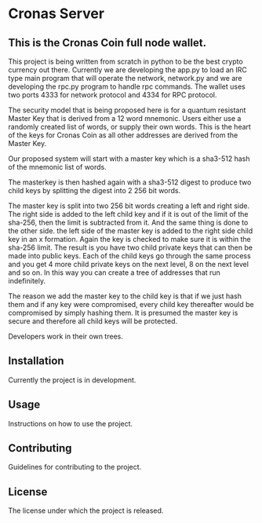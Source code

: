 # Cronas Server

## This is the Cronas Coin full node wallet.

This project is being written from scratch in python to be the best crypto currency out there. Currently we are developing the app.py to load an IRC type main program that will operate the network, network.py and we are developing the rpc.py program to handle rpc commands. The wallet uses two ports 4333 for network protocol and 4334 for RPC protocol.

The security model that is being proposed here is for a quantum resistant Master Key that is derived from a 12 word mnemonic. Users either use a randomly created list of words, or supply their own words. This is the heart of the keys for Cronas Coin as all other addresses are derived from the Master Key.

Our proposed system will start with a master key which is a sha3-512 hash of the mnemonic list of words.

The masterkey is then hashed again with a sha3-512 digest to produce two child keys by splitting the digest into 2 256 bit words.

The master key is split into two 256 bit words creating a left and right side. The right side is added to the left child key and if it is out of the limit of the sha-256, then the limit is subtracted from it. And the same thing is done to the other side. the left side of the master key is added to the right side child key in an x formation. Again the key is checked to make sure it is within the sha-256 limit. The result is you have two child private keys that can then be made into public keys.
Each of the child keys go through the same process and you get 4 more child private keys on the next level, 8 on the next level and so on. In this way you can create a tree of addresses that run indefinitely.

The reason we add the master key to the child key is that if we just hash them and if any key were compromised, every child key thereafter would be compromised by simply hashing them. It is presumed the master key is secure and therefore all child keys will be protected.

Developers work in their own trees.

## Installation

Currently the project is in development.

## Usage

Instructions on how to use the project.

## Contributing

Guidelines for contributing to the project.

## License

The license under which the project is released.

